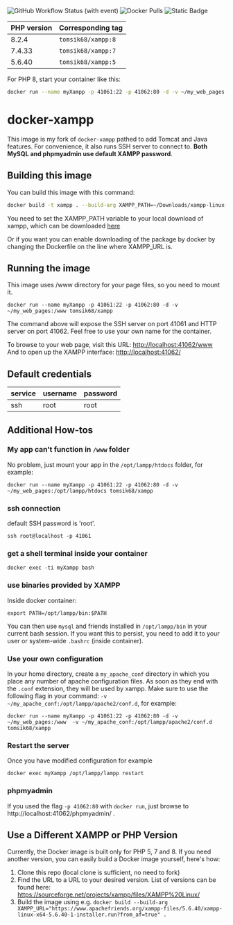 ![GitHub Workflow Status (with event)](https://img.shields.io/github/actions/workflow/status/tomsik68/docker-xampp/docker-image.yml?link=https%3A%2F%2Fgithub.com%2Ftomsik68%2Fdocker-xampp%2Factions%2Fworkflows%2Fdocker-image.yml&style=for-the-badge)
![Docker Pulls](https://img.shields.io/docker/pulls/tomsik68/xampp?style=for-the-badge)
![Static Badge](https://img.shields.io/badge/XAMPP%20version-8.2.4-A?style=for-the-badge&link=https%3A%2F%2Fwww.apachefriends.org%2F)


| PHP version | Corresponding tag |
--------------|---------------------
| 8.2.4 | `tomsik68/xampp:8`|
| 7.4.33 | `tomsik68/xampp:7` |
| 5.6.40 | `tomsik68/xampp:5` |

For PHP 8, start your container like this:
```bash
docker run --name myXampp -p 41061:22 -p 41062:80 -d -v ~/my_web_pages:/www tomsik68/xampp:8
```

docker-xampp
===

This image is my fork of `docker-xampp` pathed to add Tomcat and Java features. For convenience, it also runs SSH server to connect to. __Both MySQL and phpmyadmin use default XAMPP password__.


## Building this image

You can build this image with this command:
```bash 
docker build -t xampp . --build-arg XAMPP_PATH=~/Downloads/xampp-linux-x64-8.2.4-0-installer.run
```
You need to set the XAMPP_PATH variable to your local download of xampp, which can be downloaded [here](https://www.apachefriends.org/it/download.html)

Or if you want you can enable downloading of the package by docker by changing the Dockerfile on the line where XAMPP_URL is.

## Running the image

This image uses /www directory for your page files, so you need to mount it.

```
docker run --name myXampp -p 41061:22 -p 41062:80 -d -v ~/my_web_pages:/www tomsik68/xampp
```
The command above will expose the SSH server on port 41061 and HTTP server on port 41062.
Feel free to use your own name for the container.

To browse to your web page, visit this URL: [http://localhost:41062/www](http://localhost:41062/www)
And to open up the XAMPP interface: [http://localhost:41062/](http://localhost:41062/)

## Default credentials

service | username | password
------- | -------- | ---------
ssh     | root     | root

## Additional How-tos

### My app can't function in `/www` folder

No problem, just mount your app in the `/opt/lampp/htdocs` folder, for example:

```
docker run --name myXampp -p 41061:22 -p 41062:80 -d -v ~/my_web_pages:/opt/lampp/htdocs tomsik68/xampp
```

### ssh connection

default SSH password is 'root'.

```
ssh root@localhost -p 41061
```

### get a shell terminal inside your container

```
docker exec -ti myXampp bash
```

### use binaries provided by XAMPP

Inside docker container:
```
export PATH=/opt/lampp/bin:$PATH
```
You can then use `mysql` and friends installed in `/opt/lampp/bin` in your current bash session. If you want this to persist, you need to add it to your user or system-wide `.bashrc` (inside container).

### Use your own configuration

In your home directory, create a `my_apache_conf` directory in which you place any number of apache configuration files. As soon as they end with the `.conf` extension, they will be used by xampp. Make sure to use the following flag in your command: `-v ~/my_apache_conf:/opt/lampp/apache2/conf.d`, for example:

```
docker run --name myXampp -p 41061:22 -p 41062:80 -d -v ~/my_web_pages:/www  -v ~/my_apache_conf:/opt/lampp/apache2/conf.d tomsik68/xampp
```

### Restart the server

Once you have modified configuration for example
```
docker exec myXampp /opt/lampp/lampp restart
```

### phpmyadmin

If you used the flag `-p 41062:80` with `docker run`, just browse to http://localhost:41062/phpmyadmin/ .

## Use a Different XAMPP or PHP Version

Currently, the Docker image is built only for PHP 5, 7 and 8.
If you need another version, you can easily build a Docker image yourself, here's how:

1. Clone this repo (local clone is sufficient, no need to fork)
2. Find the URL to a URL to your desired version. List of versions can be found here: https://sourceforge.net/projects/xampp/files/XAMPP%20Linux/
3. Build the image using e.g. `docker build --build-arg XAMPP_URL="https://www.apachefriends.org/xampp-files/5.6.40/xampp-linux-x64-5.6.40-1-installer.run?from_af=true" .`
